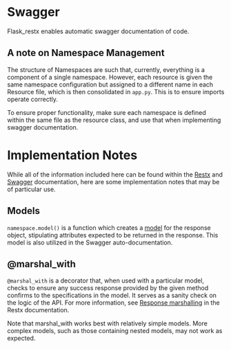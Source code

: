 


# Swagger

Flask_restx enables automatic swagger documentation of code.



## A note on Namespace Management

The structure of Namespaces are such that, 
currently, everything is a component of a single namespace. However, each resource is given the same namespace configuration but assigned to a different name in each Resource file, which is then consolidated in `app.py`. This is to ensure imports operate correctly.

To ensure proper functionality, make sure each namespace is defined within the same file as the resource class, and use that when implementing swagger documentation.

# Implementation Notes

While all of the information included here can be found within the [Restx](https://flask-restx.readthedocs.io/en/latest/index.html) and [Swagger](https://swagger.io/docs/specification/2-0/what-is-swagger/) documentation, here are some implementation notes that may be of particular use. 

## Models

`namespace.model()` is a function which creates a [model](https://flask-restx.readthedocs.io/en/latest/api.html#models) for the response object, stipulating attributes expected to be returned in the response. This model is also utilized in the Swagger auto-documentation. 

## @marshal_with

`@marshal_with` is a decorator that, when used with a particular model, checks to ensure any success response provided by the given method confirms to the specifications in the model. It serves as a sanity check on the logic of the API. For more information, see [Response marshalling](https://flask-restx.readthedocs.io/en/latest/marshalling.html) in the Restx documentation.

Note that marshal_with works best with relatively simple models. More complex models, such as those containing nested models, may not work as expected.

